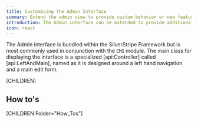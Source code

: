```yaml
---
title: Customising the Admin Interface
summary: Extend the admin view to provide custom behavior or new features for CMS and admin users.
introduction: The Admin interface can be extended to provide additional functionality to users and custom interfaces for managing data.
icon: react
---
```

The Admin interface is bundled within the SilverStripe Framework but is most commonly used in conjunction with the `CMS`
module. The main class for displaying the interface is a specialized [api:Controller] called [api:LeftAndMain], named
as it is designed around a left hand navigation and a main edit form.

[CHILDREN]

## How to's

[CHILDREN Folder="How_Tos"]